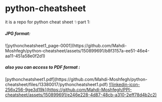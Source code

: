 # python-cheatsheet
it is a repo for python cheat sheet
✨part 1:
<h5>JPG format:</h5>
![pythoncheatsheet1_page-0001](https://github.com/Mahdi-Moshfegh/python-cheatsheet/assets/150899691/b8f3157a-ee51-46e4-aa11-451a58e0f2d1)
<h5>also you can access to PDF format :</h5>
[pythoncheatsheet1.pdf](https://github.com/Mahdi-Moshfegh/python-cheatsheet/files/13380017/pythoncheatsheet1.pdf)
 <a class="libutton" href="https://www.linkedin.com/comm/mynetwork/discovery-see-all?usecase=PEOPLE_FOLLOWS&followMember=mahdi-moshfegh-650773267" target="_blank">![linkedin-icon-256x256-9ge3d19k](https://github.com/Mahdi-Moshfegh/PPI-cheatsheet/assets/150899691/e246e228-4d87-48cb-a310-2eff78d4b2c2)
</a>
